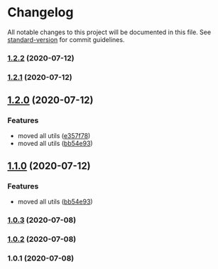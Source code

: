 # Changelog

All notable changes to this project will be documented in this file. See [standard-version](https://github.com/conventional-changelog/standard-version) for commit guidelines.

### [1.2.2](https://github.com/KL13NT/discord-utils/compare/v1.2.1...v1.2.2) (2020-07-12)

### [1.2.1](https://github.com/KL13NT/discord-utils/compare/v1.2.0...v1.2.1) (2020-07-12)

## [1.2.0](https://github.com/KL13NT/discord-utils/compare/v1.0.3...v1.2.0) (2020-07-12)


### Features

* moved all utils ([e357f78](https://github.com/KL13NT/discord-utils/commit/e357f788d960338d18fd602d754d0e2864d3bfb5))
* moved all utils ([bb54e93](https://github.com/KL13NT/discord-utils/commit/bb54e93d311a7ce994fe90af3a3ba70b407b9795))

## [1.1.0](https://github.com/KL13NT/discord-utils/compare/v1.0.3...v1.1.0) (2020-07-12)


### Features

* moved all utils ([bb54e93](https://github.com/KL13NT/discord-utils/commit/bb54e93d311a7ce994fe90af3a3ba70b407b9795))

### [1.0.3](https://github.com/KL13NT/discord-utils/compare/v1.0.2...v1.0.3) (2020-07-08)

### [1.0.2](https://github.com/KL13NT/discord-utils/compare/v1.0.1...v1.0.2) (2020-07-08)

### 1.0.1 (2020-07-08)
